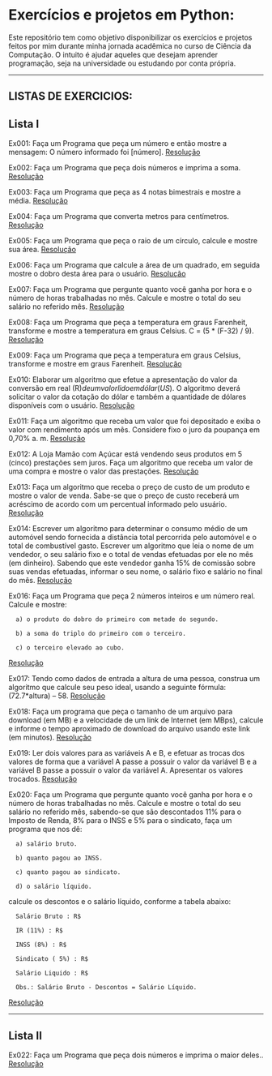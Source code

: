 # Exercícios e projetos em Python:

Este repositório tem como objetivo disponibilizar os exercícios e projetos feitos por mim durante minha jornada acadêmica no curso de Ciência da Computação. O intuito é ajudar aqueles que desejam aprender programação, seja na universidade ou estudando por conta própria.


---
## LISTAS DE EXERCICIOS:
## Lista I

Ex001: Faça um Programa que peça um número e então mostre a mensagem: O número informado foi [número].  [Resolução](https://github.com/leonardo-istamilo/Exercicios-Python/blob/main/Exercicios/Python_Periodo1/Lista%20I/Ex001.py)

Ex002: Faça um Programa que peça dois números e imprima a soma. [Resolução](https://github.com/leonardo-istamilo/Exercicios-Python/blob/main/Exercicios/Python_Periodo1/Lista%20I/Ex002.py)

Ex003: Faça um Programa que peça as 4 notas bimestrais e mostre a média. [Resolução](https://github.com/leonardo-istamilo/Exercicios-Python/blob/main/Exercicios/Python_Periodo1/Lista%20I/Ex003.py)

Ex004: Faça um Programa que converta metros para centímetros. [Resolução](https://github.com/leonardo-istamilo/Exercicios-Python/blob/main/Exercicios/Python_Periodo1/Lista%20I/Ex004.py)

Ex005: Faça um Programa que peça o raio de um círculo, calcule e mostre sua área. [Resolução](https://github.com/leonardo-istamilo/Exercicios-Python/blob/main/Exercicios/Python_Periodo1/Lista%20I/Ex005.py)

Ex006: Faça um Programa que calcule a área de um quadrado, em seguida mostre o dobro desta área para o usuário. [Resolução](https://github.com/leonardo-istamilo/Exercicios-Python/blob/main/Exercicios/Python_Periodo1/Lista%20I/Ex006.py)

Ex007: Faça um Programa que pergunte quanto você ganha por hora e o número de horas trabalhadas no mês. Calcule e mostre o total do seu salário no referido mês. [Resolução](https://github.com/leonardo-istamilo/Exercicios-Python/blob/main/Exercicios/Python_Periodo1/Lista%20I/Ex007.py)

Ex008: Faça um Programa que peça a temperatura em graus Farenheit, transforme e mostre a temperatura em graus Celsius. C = (5 * (F-32) / 9). [Resolução](https://github.com/leonardo-istamilo/Exercicios-Python/blob/main/Exercicios/Python_Periodo1/Lista%20I/Ex008.py)

Ex009: Faça um Programa que peça a temperatura em graus Celsius, transforme e mostre em graus Farenheit. [Resolução](https://github.com/leonardo-istamilo/Exercicios-Python/blob/main/Exercicios/Python_Periodo1/Lista%20I/Ex009.py)

Ex010: Elaborar um algoritmo que efetue a apresentação do valor da conversão em real (R$) de um valor lido em dólar (US$). O algoritmo deverá solicitar o valor da cotação do dólar e também a quantidade de dólares disponíveis com o usuário. [Resolução](https://github.com/leonardo-istamilo/Exercicios-Python/blob/main/Exercicios/Python_Periodo1/Lista%20I/Ex010.py)

Ex011: Faça um algoritmo que receba um valor que foi depositado e exiba o valor com rendimento após um mês. Considere fixo o juro da poupança em 0,70% a. m. [Resolução](https://github.com/leonardo-istamilo/Exercicios-Python/blob/main/Exercicios/Python_Periodo1/Lista%20I/Ex011.py)

Ex012: A Loja Mamão com Açúcar está vendendo seus produtos em 5 (cinco) prestações sem juros. Faça um algoritmo que receba um valor de uma compra e mostre o valor das prestações. [Resolução](https://github.com/leonardo-istamilo/Exercicios-Python/blob/main/Exercicios/Python_Periodo1/Lista%20I/Ex012.py)

Ex013: Faça um algoritmo que receba o preço de custo de um produto e mostre o valor de venda. Sabe-se que o preço de custo receberá um acréscimo de acordo com um percentual informado pelo usuário. [Resolução](https://github.com/leonardo-istamilo/Exercicios-Python/blob/main/Exercicios/Python_Periodo1/Lista%20I/Ex013.py)

Ex014: Escrever um algoritmo para determinar o consumo médio de um automóvel sendo fornecida a distância total percorrida pelo automóvel e o total de combustível gasto.
Escrever um algoritmo que leia o nome de um vendedor, o seu salário fixo e o total de vendas efetuadas por ele no mês (em dinheiro). Sabendo que este vendedor ganha 15% de comissão sobre suas vendas efetuadas, informar o seu nome, o salário fixo e salário no final do mês. [Resolução](https://github.com/leonardo-istamilo/Exercicios-Python/blob/main/Exercicios/Python_Periodo1/Lista%20I/Ex014.py)

Ex016: Faça um Programa que peça 2 números inteiros e um número real. Calcule e mostre:

      a) o produto do dobro do primeiro com metade do segundo. 
      
      b) a soma do triplo do primeiro com o terceiro.   
      
      c) o terceiro elevado ao cubo. 
[Resolução](https://github.com/leonardo-istamilo/Exercicios-Python/blob/main/Exercicios/Python_Periodo1/Lista%20I/Ex016.py)

Ex017: Tendo como dados de entrada a altura de uma pessoa, construa um algoritmo que calcule seu peso ideal, usando a seguinte fórmula: (72.7*altura) – 58. [Resolução](https://github.com/leonardo-istamilo/Exercicios-Python/blob/main/Exercicios/Python_Periodo1/Lista%20I/Ex017.py)

Ex018: Faça um programa que peça o tamanho de um arquivo para download (em MB) e a velocidade de um link de Internet (em MBps), calcule e informe o tempo aproximado de download do arquivo usando este link (em minutos). [Resolução](https://github.com/leonardo-istamilo/Exercicios-Python/blob/main/Exercicios/Python_Periodo1/Lista%20I/Ex018.py)

Ex019: Ler dois valores para as variáveis A e B, e efetuar as trocas dos valores de forma que a variável A passe a possuir o valor da variável B e a variável B passe a possuir o valor da variável A. Apresentar os valores trocados. [Resolução](https://github.com/leonardo-istamilo/Exercicios-Python/blob/main/Exercicios/Python_Periodo1/Lista%20I/Ex019.py)


Ex020: Faça um Programa que pergunte quanto você ganha por hora e o número de horas trabalhadas no mês. Calcule e mostre o total do seu salário no referido mês, sabendo-se que são descontados 11% para o Imposto de Renda, 8% para o INSS e 5% para o sindicato, faça um programa que nos dê:

      a) salário bruto. 
      
      b) quanto pagou ao INSS. 
      
      c) quanto pagou ao sindicato. 
      
      d) o salário líquido. 

calcule os descontos e o salário líquido, conforme a tabela abaixo:

      Salário Bruto : R$
      
      IR (11%) : R$
      
      INSS (8%) : R$
      
      Sindicato ( 5%) : R$
      
      Salário Liquido : R$

      Obs.: Salário Bruto - Descontos = Salário Líquido.

[Resolução](https://github.com/leonardo-istamilo/Exercicios-Python/blob/main/Exercicios/Python_Periodo1/Lista%20I/Ex020.py)

---
## Lista II

Ex022: Faça um Programa que peça dois números e imprima o maior deles.. [Resolução](https://github.com/leonardo-istamilo/Exercicios-Python/blob/main/Exercicios/Python_Periodo1/Lista%20I/Ex022.py)

